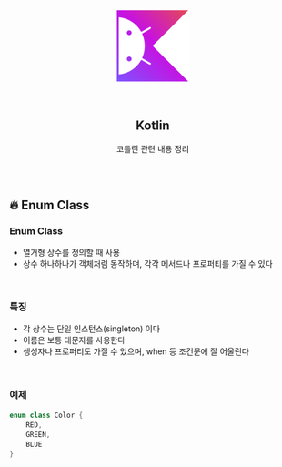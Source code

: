 <div align="center">
  <p>
    <img src="../README.assets/kotlin-hero.png">
  </p>
  <br>
  <h2>Kotlin</h2>
  <p>코틀린 관련 내용 정리</p>
  <br>
  <br>
</div>

## 🔥 Enum Class

### Enum Class

- 열거형 상수를 정의할 때 사용
- 상수 하나하나가 객체처럼 동작하며, 각각 메서드나 프로퍼티를 가질 수 있다

<br>

### 특징

- 각 상수는 단일 인스턴스(singleton) 이다
- 이름은 보통 대문자를 사용한다
- 생성자나 프로퍼티도 가질 수 있으며, when 등 조건문에 잘 어울린다

<br>

### 예제

```kotlin
enum class Color {
  	RED,
  	GREEN,
  	BLUE
}
```
